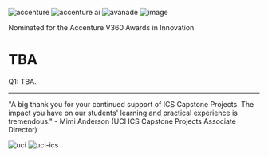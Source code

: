 ![accenture](https://github.com/shawna-tuli-silicon-valley/accenture-call-centers-genai-and-predictive-analytics/assets/19508013/c1c5642c-fbea-4033-aafa-f6592e9ed17a)
![accenture ai](https://github.com/shawna-tuli-silicon-valley/accenture-call-centers-genai-and-predictive-analytics/assets/19508013/f364aeb9-2240-4bf6-ba4f-5f7fadd2b936)
![avanade](https://github.com/shawna-tuli-silicon-valley/accenture-call-centers-genai-and-predictive-analytics/assets/19508013/41f8a886-255f-4522-a617-19a2edd4aa45)
![image](https://github.com/shawna-tuli-silicon-valley/accenture-call-centers-genai-and-predictive-analytics/assets/19508013/16b6858a-3e2a-49e4-96a5-2f0b99ba0dec)

Nominated for the Accenture V360 Awards in Innovation.

# TBA
Q1: TBA.
__________________________________________________________________________________________________________________________________________________

"A big thank you for your continued support of ICS Capstone Projects. The impact you have on our students' learning and practical experience is tremendous." - Mimi Anderson (UCI ICS Capstone Projects Associate Director)

![uci](https://github.com/shawna-tuli-silicon-valley/accenture-call-centers-genai-and-predictive-analytics/assets/19508013/bb3f7f54-5294-46dc-9d3a-0329c47a40c2)
![uci-ics](https://github.com/shawna-tuli-silicon-valley/accenture-call-centers-genai-and-predictive-analytics/assets/19508013/482f595d-640e-43fa-971e-cf95aa43ae31)
